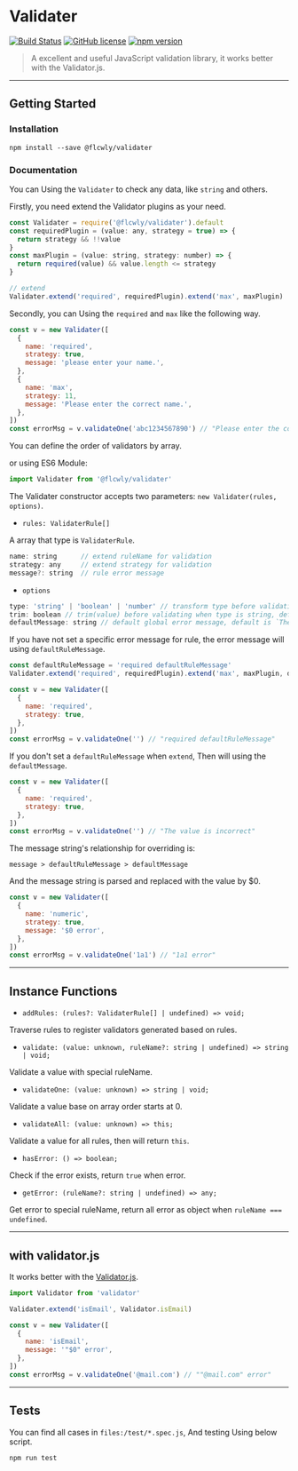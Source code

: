 # Validater

[![Build Status](https://travis-ci.org/Flcwl/validater.svg?branch=master)](https://travis-ci.org/github/Flcwl/validater)
[![GitHub license](https://img.shields.io/badge/license-MIT-blue.svg)](https://github.com/Flcwl/validater/blob/master/LICENSE)
[![npm version](https://img.shields.io/npm/v/@flcwly/validater.svg?style=flat)](https://www.npmjs.com/package/validater)

> A excellent and useful JavaScript validation library, it works better with the Validator.js.

---

## Getting Started

### Installation

```console
npm install --save @flcwly/validater
```

### Documentation

You can Using the `Validater` to check any data, like `string` and others.

Firstly, you need extend the Validator plugins as your need.

```js
const Validater = require('@flcwly/validater').default
const requiredPlugin = (value: any, strategy = true) => {
  return strategy && !!value
}
const maxPlugin = (value: string, strategy: number) => {
  return required(value) && value.length <= strategy
}

// extend
Validater.extend('required', requiredPlugin).extend('max', maxPlugin)
```

Secondly, you can Using the `required` and `max` like the following way.

```js
const v = new Validater([
  {
    name: 'required',
    strategy: true,
    message: 'please enter your name.',
  },
  {
    name: 'max',
    strategy: 11,
    message: 'Please enter the correct name.',
  },
])
const errorMsg = v.validateOne('abc1234567890') // "Please enter the correct name."
```

You can define the order of validators by array.

or using ES6 Module:

```js
import Validater from '@flcwly/validater'
```

The Validater constructor accepts two parameters: `new Validater(rules, options)`.

- `rules: ValidaterRule[]`

A array that type is `ValidaterRule`.

```js
name: string      // extend ruleName for validation
strategy: any     // extend strategy for validation
message?: string  // rule error message
```

- `options`

```js
type: 'string' | 'boolean' | 'number' // transform type before validating, default is `string`
trim: boolean // trim(value) before validating when type is string, default is `true`
defaultMessage: string // default global error message, default is `The value is incorrect`,
```

If you have not set a specific error message for rule, the error message will using `defaultRuleMessage`.

```js
const defaultRuleMessage = 'required defaultRuleMessage'
Validater.extend('required', requiredPlugin).extend('max', maxPlugin, defaultRuleMessage)

const v = new Validater([
  {
    name: 'required',
    strategy: true,
  },
])
const errorMsg = v.validateOne('') // "required defaultRuleMessage"
```

If you don't set a `defaultRuleMessage` when `extend`, Then will using the `defaultMessage`.

```js
const v = new Validater([
  {
    name: 'required',
    strategy: true,
  },
])
const errorMsg = v.validateOne('') // "The value is incorrect"
```

The message string's relationship for overriding is:

```console
message > defaultRuleMessage > defaultMessage
```

And the message string is parsed and replaced with the value by \$0.

```js
const v = new Validater([
  {
    name: 'numeric',
    strategy: true,
    message: '$0 error',
  },
])
const errorMsg = v.validateOne('1a1') // "1a1 error"
```

---

## Instance Functions

- `addRules: (rules?: ValidaterRule[] | undefined) => void;`

Traverse rules to register validators generated based on rules.

- `validate: (value: unknown, ruleName?: string | undefined) => string | void;`

Validate a value with special ruleName.

- `validateOne: (value: unknown) => string | void;`

Validate a value base on array order starts at 0.

- `validateAll: (value: unknown) => this;`

Validate a value for all rules, then will return `this`.

- `hasError: () => boolean;`

Check if the error exists, return `true` when error.

- `getError: (ruleName?: string | undefined) => any;`

Get error to special ruleName, return all error as object when `ruleName === undefined`.

---

## with validator.js

It works better with the [Validator.js](https://github.com/validatorjs/validator.js).

```js
import Validator from 'validator'

Validater.extend('isEmail', Validator.isEmail)

const v = new Validater([
  {
    name: 'isEmail',
    message: '"$0" error',
  },
])
const errorMsg = v.validateOne('@mail.com') // ""@mail.com" error"
```

---

## Tests

You can find all cases in `files:/test/*.spec.js`, And testing Using below script.

```console
npm run test
```
